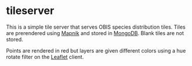 # tileserver

This is a simple tile server that serves OBIS species distribution tiles. Tiles are prerendered using [Mapnik](http://mapnik.org/) and stored in [MongoDB](https://www.mongodb.com). Blank tiles are not stored.

Points are rendered in red but layers are given different colors using a hue rotate filter on the [Leaflet](http://leafletjs.com/) client.